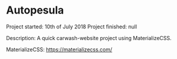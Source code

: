 # Autopesula

Project started: 10th of July 2018
Project finished: null

Description: A quick carwash-website project using MaterializeCSS.

MaterializeCSS:
https://materializecss.com/

